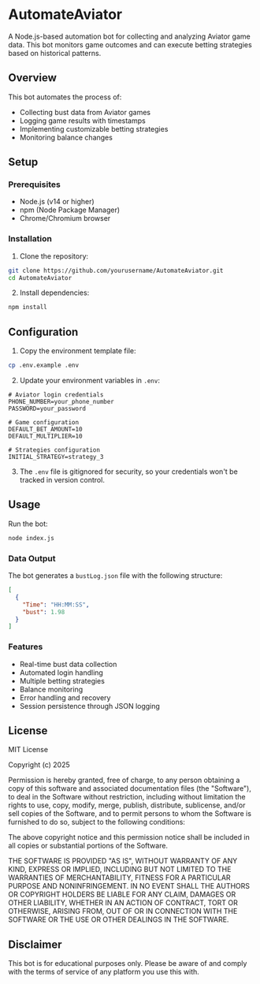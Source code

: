 # AutomateAviator

A Node.js-based automation bot for collecting and analyzing Aviator game data. This bot monitors game outcomes and can execute betting strategies based on historical patterns.

## Overview

This bot automates the process of:

- Collecting bust data from Aviator games
- Logging game results with timestamps
- Implementing customizable betting strategies
- Monitoring balance changes

## Setup

### Prerequisites

- Node.js (v14 or higher)
- npm (Node Package Manager)
- Chrome/Chromium browser

### Installation

1. Clone the repository:

```bash
git clone https://github.com/yourusername/AutomateAviator.git
cd AutomateAviator
```

2. Install dependencies:

```bash
npm install
```

## Configuration

1. Copy the environment template file:

```bash
cp .env.example .env
```

2. Update your environment variables in `.env`:

```env
# Aviator login credentials
PHONE_NUMBER=your_phone_number
PASSWORD=your_password

# Game configuration
DEFAULT_BET_AMOUNT=10
DEFAULT_MULTIPLIER=10

# Strategies configuration
INITIAL_STRATEGY=strategy_3
```

3. The `.env` file is gitignored for security, so your credentials won't be tracked in version control.

## Usage

Run the bot:

```bash
node index.js
```

### Data Output

The bot generates a `bustLog.json` file with the following structure:

```json
[
  {
    "Time": "HH:MM:SS",
    "bust": 1.98
  }
]
```

### Features

- Real-time bust data collection
- Automated login handling
- Multiple betting strategies
- Balance monitoring
- Error handling and recovery
- Session persistence through JSON logging

## License

MIT License

Copyright (c) 2025

Permission is hereby granted, free of charge, to any person obtaining a copy of this software and associated documentation files (the "Software"), to deal in the Software without restriction, including without limitation the rights to use, copy, modify, merge, publish, distribute, sublicense, and/or sell copies of the Software, and to permit persons to whom the Software is furnished to do so, subject to the following conditions:

The above copyright notice and this permission notice shall be included in all copies or substantial portions of the Software.

THE SOFTWARE IS PROVIDED "AS IS", WITHOUT WARRANTY OF ANY KIND, EXPRESS OR IMPLIED, INCLUDING BUT NOT LIMITED TO THE WARRANTIES OF MERCHANTABILITY, FITNESS FOR A PARTICULAR PURPOSE AND NONINFRINGEMENT. IN NO EVENT SHALL THE AUTHORS OR COPYRIGHT HOLDERS BE LIABLE FOR ANY CLAIM, DAMAGES OR OTHER LIABILITY, WHETHER IN AN ACTION OF CONTRACT, TORT OR OTHERWISE, ARISING FROM, OUT OF OR IN CONNECTION WITH THE SOFTWARE OR THE USE OR OTHER DEALINGS IN THE SOFTWARE.

## Disclaimer

This bot is for educational purposes only. Please be aware of and comply with the terms of service of any platform you use this with.
